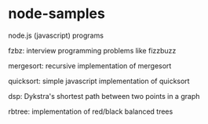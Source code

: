 node-samples
============

node.js (javascript) programs

   fzbz: interview programming problems like fizzbuzz 

   mergesort: recursive implementation of mergesort
   
   quicksort: simple javascript implementation of quicksort

   dsp: Dykstra's shortest path between two points in a graph

   rbtree: implementation of red/black balanced trees 
